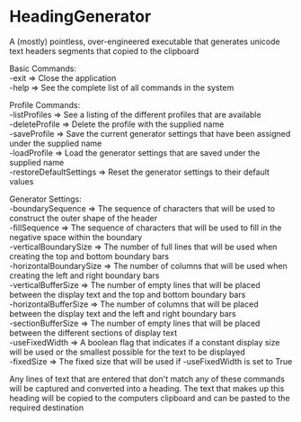 # HeadingGenerator
A (mostly) pointless, over-engineered executable that generates unicode text headers segments that copied to the clipboard  
  
Basic Commands:  
-exit => Close the application   
-help => See the complete list of all commands in the system  
  
Profile Commands:  
-listProfiles => See a listing of the different profiles that are available  
-deleteProfile => Delete the profile with the supplied name  
-saveProfile => Save the current generator settings that have been assigned under the supplied name  
-loadProfile => Load the generator settings that are saved under the supplied name  
-restoreDefaultSettings => Reset the generator settings to their default values  
  
Generator Settings:  
-boundarySequence => The sequence of characters that will be used to construct the outer shape of the header  
-fillSequence => The sequence of characters that will be used to fill in the negative space within the boundary  
-verticalBoundarySize => The number of full lines that will be used when creating the top and bottom boundary bars  
-horizontalBoundarySize => The number of columns that will be used when creating the left and right boundary bars  
-verticalBufferSize => The number of empty lines that will be placed between the display text and the top and bottom boundary bars  
-horizontalBufferSize => The number of columns that will be placed between the display text and the left and right boundary bars  
-sectionBufferSize => The number of empty lines that will be placed between the different sections of display text  
-useFixedWidth => A boolean flag that indicates if a constant display size will be used or the smallest possible for the text to be displayed  
-fixedSize => The fixed size that will be used if -useFixedWidth is set to True  
  
Any lines of text that are entered that don't match any of these commands will be captured and converted into a heading. The text that makes up this heading will be copied to the computers clipboard and can be pasted to the required destination  
  
